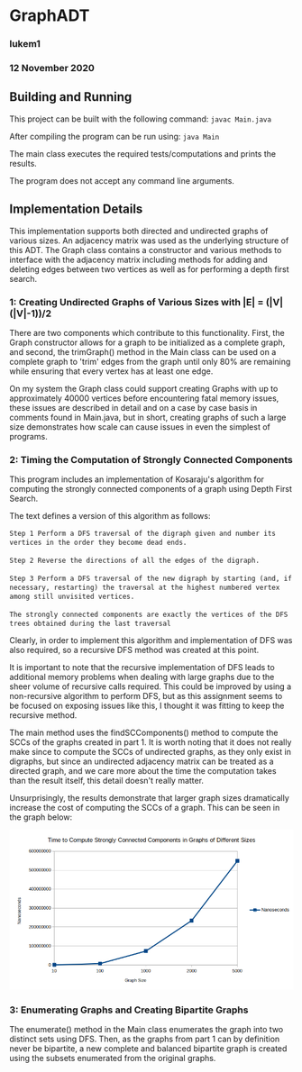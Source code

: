 # GraphADT
### lukem1
### 12 November 2020

## Building and Running

This project can be built with the following command: `javac Main.java`

After compiling the program can be run using: `java Main`

The main class executes the required tests/computations and prints the results.

The program does not accept any command line arguments.

## Implementation Details

This implementation supports both directed and undirected graphs of various sizes.
An adjacency matrix was used as the underlying structure of this ADT.
The Graph class contains a constructor and various methods to interface with the adjacency matrix including methods for adding and deleting edges between two vertices as well as for performing a depth first search.

### 1: Creating Undirected Graphs of Various Sizes with |E| = (|V|(|V|-1))/2

There are two components which contribute to this functionality. First, the Graph constructor allows for a graph to be initialized as a complete graph, and second, the trimGraph() method in the Main class can be used on a complete graph to 'trim' edges from the graph until only 80% are remaining while ensuring that every vertex has at least one edge.

On my system the Graph class could support creating Graphs with up to approximately 40000 vertices before encountering fatal memory issues, these issues are described in detail and on a case by case basis in comments found in Main.java, but in short, creating graphs of such a large size demonstrates how scale can cause issues in even the simplest of programs.

### 2: Timing the Computation of Strongly Connected Components

This program includes an implementation of Kosaraju's algorithm for computing the strongly connected components of a graph using Depth First Search.

The text defines a version of this algorithm as follows:

```
Step 1 Perform a DFS traversal of the digraph given and number its
vertices in the order they become dead ends.

Step 2 Reverse the directions of all the edges of the digraph.

Step 3 Perform a DFS traversal of the new digraph by starting (and, if necessary, restarting) the traversal at the highest numbered vertex among still unvisited vertices.

The strongly connected components are exactly the vertices of the DFS
trees obtained during the last traversal
```

Clearly, in order to implement this algorithm and implementation of DFS was also required, so a recursive DFS method was created at this point.

It is important to note that the recursive implementation of DFS leads to additional memory problems when dealing with large graphs due to the sheer volume of recursive calls required. This could be improved by using a non-recursive algorithm to perform DFS, but as this assignment seems to be focused on exposing issues like this, I thought it was fitting to keep the recursive method.

The main method uses the findSCComponents() method to compute the SCCs of the graphs created in part 1. It is worth noting that it does not really make since to compute the SCCs of undirected graphs, as they only exist in digraphs, but since an undirected adjacency matrix can be treated as a directed graph, and we care more about the time the computation takes than the result itself, this detail doesn't really matter.

Unsurprisingly, the results demonstrate that larger graph sizes dramatically increase the cost of computing the SCCs of a graph. This can be seen in the graph below:

![SSC Time Graph](SCC_Time_Graph.png)

### 3: Enumerating Graphs and Creating Bipartite Graphs

The enumerate() method in the Main class enumerates the graph into two distinct sets using DFS.
Then, as the graphs from part 1 can by definition never be bipartite, a new complete and balanced bipartite graph is created using the subsets enumerated from the original graphs.

